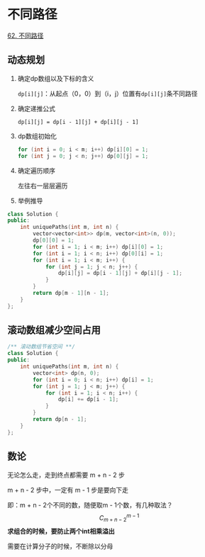 # 不同路径

[62. 不同路径](https://leetcode-cn.com/problems/unique-paths/)

## 动态规划

1. 确定dp数组以及下标的含义

     `dp[i][j]`：从起点（0，0）到（i，j）位置有`dp[i][j]`条不同路径

2. 确定递推公式

    `dp[i][j] = dp[i - 1][j] + dp[i][j - 1]`

3. dp数组初始化

    ```c++
    for (int i = 0; i < m; i++) dp[i][0] = 1;
    for (int j = 0; j < n; j++) dp[0][j] = 1;
    ```

4. 确定遍历顺序

    左往右一层层遍历

5. 举例推导

```c++
class Solution {
public:
    int uniquePaths(int m, int n) {
        vector<vector<int>> dp(m, vector<int>(n, 0));
        dp[0][0] = 1;
        for (int i = 1; i < m; i++) dp[i][0] = 1;
        for (int i = 1; i < n; i++) dp[0][i] = 1;
        for (int i = 1; i < m; i++) {
            for (int j = 1; j < n; j++) {
                dp[i][j] = dp[i - 1][j] + dp[i][j - 1];
            }
        }
        return dp[m - 1][n - 1];
    }
};
```

## 滚动数组减少空间占用

```c++
/** 滚动数组节省空间 **/
class Solution {
public:
    int uniquePaths(int m, int n) {
        vector<int> dp(n, 0);
        for (int i = 0; i < n; i++) dp[i] = 1;
        for (int j = 1; j < m; j++) {
            for (int i = 1; i < n; i++) {
                dp[i] += dp[i - 1];
            }
        }
        return dp[n - 1];
    }
};
```

## 数论

无论怎么走，走到终点都需要 m + n - 2 步

m + n - 2 步中，一定有 m - 1 步是要向下走

即：m + n - 2个不同的数，随便取m - 1个数，有几种取法？
$$
C^{m-1}_{m+n-2}
$$
**求组合的时候，要防止两个int相乘溢出**

需要在计算分子的时候，不断除以分母